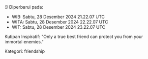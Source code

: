 ⏰ Diperbarui pada:
- WIB: Sabtu, 28 Desember 2024 21.22.07 UTC
- WITA: Sabtu, 28 Desember 2024 22.22.07 UTC
- WIT: Sabtu, 28 Desember 2024 23.22.07 UTC

Kutipan Inspiratif:
"Only a true best friend can protect you from your immortal enemies."


Kategori: friendship

